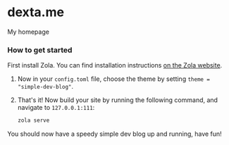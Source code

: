 
# dexta.me

My homepage

### How to get started

First install Zola. You can find installation instructions [on the Zola website](https://www.getzola.org/documentation/getting-started/installation/).

1. Now in your `config.toml` file, choose the theme by setting `theme = "simple-dev-blog"`.

2. That's it! Now build your site by running the following command, and navigate to `127.0.0.1:111`:

   ```sh
   zola serve
   ```

You should now have a speedy simple dev blog up and running, have fun!


